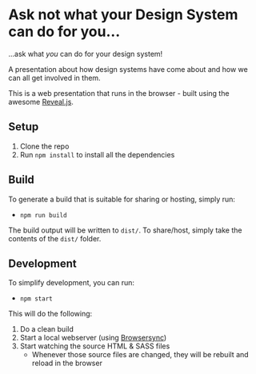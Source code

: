 # Ask not what your Design System can do for you...

...ask what _you_ can do for your design system!

A presentation about how design systems have come about and how we can all get involved in them.

This is a web presentation that runs in the browser - built using the awesome [Reveal.js](http://lab.hakim.se/reveal-js/).

## Setup

1. Clone the repo
1. Run `npm install` to install all the dependencies


## Build

To generate a build that is suitable for sharing or hosting, simply run:

* `npm run build`

The build output will be written to `dist/`. To share/host, simply take the contents of the `dist/` folder.


## Development

To simplify development, you can run:

* `npm start`

This will do the following:

1. Do a clean build
1. Start a local webserver (using [Browsersync](https://www.browsersync.io/))
1. Start watching the source HTML & SASS files
    * Whenever those source files are changed, they will be rebuilt and reload in the browser
